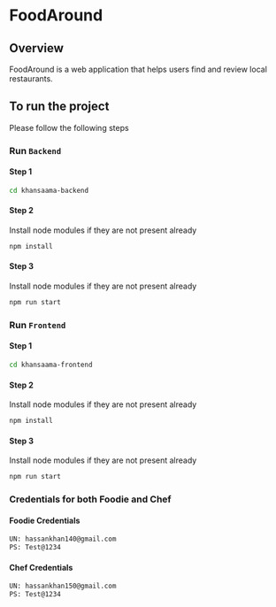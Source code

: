 # FoodAround

## Overview
FoodAround is a web application that helps users find and review local restaurants.

## To run the project
Please follow the following steps

### Run `Backend`

#### Step 1
```bash
cd khansaama-backend
```

#### Step 2
Install node modules if they are not present already
```bash
npm install
```

#### Step 3
Install node modules if they are not present already
```bash
npm run start
```

### Run `Frontend`

#### Step 1
```bash
cd khansaama-frontend
```

#### Step 2
Install node modules if they are not present already
```bash
npm install
```

#### Step 3
Install node modules if they are not present already
```bash
npm run start
```

### Credentials for both Foodie and Chef

#### Foodie Credentials
```bash
UN: hassankhan140@gmail.com
PS: Test@1234
```

#### Chef Credentials
```bash
UN: hassankhan150@gmail.com
PS: Test@1234
```